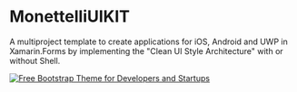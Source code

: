 # MonettelliUIKIT
A multiproject template to create applications for iOS, Android and UWP in Xamarin.Forms by implementing the "Clean UI Style Architecture" with or without Shell.

[![Free Bootstrap Theme for Developers and Startups](https://raw.githubusercontent.com/danielmonettelli/monettelliuikitdoc/master/assets/images/thumb.png?raw=true)](https://danielmonettelli.github.io/monettelliuikitdoc/)
